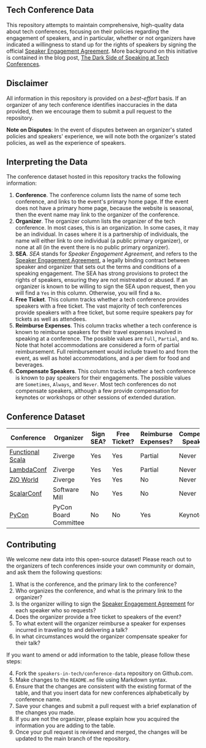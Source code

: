 ## Tech Conference Data

This repository attempts to maintain comprehensive, high-quality data about tech conferences, focusing on their policies regarding the engagement of speakers, and in particular, whether or not organizers have indicated a willingness to stand up for the rights of speakers by signing the official [Speaker Engagement Agreement](https://github.com/speakers-in-tech/sea/blob/main/SEA.md).
More background on this initiative is contained in the blog post, [The Dark Side of Speaking at Tech Conferences](https://www.linkedin.com/pulse/dark-side-speaking-tech-conferences-john-de-goes/?trackingId=U6NAMEIvQr2LFDGbv4A4%2Fw%3D%3D).

## Disclaimer

All information in this repository is provided on a _best-effort_ basis. If an organizer of any tech conference identifies inaccuracies in the data provided, then we encourage them to submit a pull request to the repository.

**Note on Disputes**: In the event of disputes between an organizer's stated policies and speakers' experience, we will note both the organizer's stated policies, as well as the experience of speakers.

## Interpreting the Data
The conference dataset hosted in this repository tracks the following information:

1. **Conference**. The conference column lists the name of some tech conference, and links to the event's primary home page. If the event does not have a primary home page, because the website is seasonal, then the event name may link to the organizer of the conference.
2. **Organizer**. The organizer column lists the organizer of the tech conference. In most cases, this is an organization. In some cases, it may be an individual. In cases where it is a partnership of individuals, the name will either link to one individual (a public primary organizer), or none at all (in the event there is no public primary organizer).
3. **SEA**. _SEA_ stands for _Speaker Engagement Agreement_, and refers to the [Speaker Engagement Agreement](https://github.com/speakers-in-tech/sea/blob/main/SEA.md), a legally binding contract between speaker and organizer that sets out the terms and conditions of a speaking engagement. The SEA has strong provisions to protect the rights of speakers, ensuring they are not mistreated or abused. If an organizer is known to be willing to sign the SEA upon request, then you will find a `Yes` in this column. Otherwise, you will find a `No`.
4. **Free Ticket**. This column tracks whether a tech conference provides speakers with a free ticket. The vast majority of tech conferences provide speakers with a free ticket, but some require speakers pay for tickets as well as attendees.
5. **Reimburse Expenses**. This column tracks whether a tech conference is known to reimburse speakers for their travel expenses involved in speaking at a conference. The possible values are `Full`, `Partial`, and `No`. Note that hotel accommodations are considered a form of partial reimbursement. Full reimbursement would include travel to and from the event, as well as hotel accommodations, and a per diem for food and beverages.
6. **Compensate Speakers**. This column tracks whether a tech conference is known to pay speakers for their engagements. The possible values are `Sometimes`, `Always`, and `Never`. Most tech conferences do not compensate speakers, although a few provide compensation for keynotes or workshops or other sessions of extended duration.
  
  
## Conference Dataset
  
| Conference | Organizer | Sign SEA? | Free Ticket? | Reimburse Expenses? | Compensate Speakers? |  
|------------|-----------|-----------|--------------|---------------------|----------------------|  
| [Functional Scala](https://functionalscala.com) | Ziverge | Yes | Yes | Partial | Never |
| [LambdaConf](https://lambdaconf.us) | Ziverge | Yes | Yes | Partial | Never |
| [ZIO World](https://zioworld.com) | Ziverge | Yes | Yes | No | Never |
| [ScalarConf](https://www.scalar-conf.com) | Software Mill | No | Yes | No | Never | 
| [PyCon](https://pycon.org) | PyCon Board Committee | No | No | Yes | Keynote |

## Contributing

We welcome new data into this open-source dataset! Please reach out to the organizers of tech conferences inside your own community or domain, and ask them the following questions:

1. What is the conference, and the primary link to the conference?
2. Who organizes the conference, and what is the primary link to the organizer?
3. Is the organizer willing to sign the [Speaker Engagement Agreement](https://github.com/speakers-in-tech/sea/blob/main/SEA.md) for each speaker who so requests?
4. Does the organizer provide a free ticket to speakers of the event?
5. To what extent will the organizer reimburse a speaker for expenses incurred in traveling to and delivering a talk?
6. In what circumstances would the organizer compensate speaker for their talk?

If you want to amend or add information to the table, please follow these steps:  
  
4. Fork the `speakers-in-tech/conference-data` repository on Github.com.  
5. Make changes to the `README.md` file using Markdown syntax.  
6. Ensure that the changes are consistent with the existing format of the table, and that you insert data for new conferences alphabetically by conference name.
7. Save your changes and submit a pull request with a brief explanation of the changes you made.  
8. If you are not the organizer, please explain how you acquired the information you are adding to the table.
9. Once your pull request is reviewed and merged, the changes will be updated to the main branch of the repository.  
